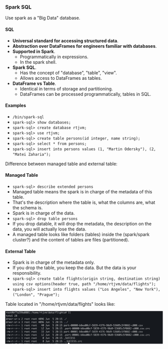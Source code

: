 ### Spark SQL

Use spark as a "Big Data" database.

#### SQL

- **Universal standard for accessing structured data**.
- **Abstraction over DataFrames for engineers familiar with databases**.
- **Supported in Spark**.
    - Programmatically in expressions.
    - In the spark shell.
- **Spark SQL**.
    - Has the concept of "database", "table", "view".
    - Allows access to DataFrames as tables.
- **DataFrame vs Table**.
    - Identical in terms of storage and partitioning.
    - DataFrames can be processed programmatically, tables in SQL.

#### Examples

- `/bin/spark-sql`
- `spark-sql> show databases;`
- `spark-sql> create database rtjvm;`
- `spark-sql> use rtjvm;`
- `spark-sql> create table persons(id integer, name string);`
- `spark-sql> select * from persons;`
- `spark-sql> insert into persons values (1, "Martin Odersky"), (2, "Matei Zaharia");`

Difference between managed table and external table:

#### Managed Table

- `spark-sql> describe extended persons`
- Managed table means the spark is in charge of the metadata of this table. 
- That's the description where the table is, what the columns are, what the schema is.
- Spark is in charge of the data.
- `spark-sql> drop table persons`
- If you drop datable, it will drop the metadata, the description on the data, you will actually lose the data.
- A managed table looks like folders (tables) inside the (spark/spark cluster?) and the content of tables are files (partitioned).


#### External Table
- Spark is in charge of the metadata only.
- If you drop the table, you keep the data. But the data is your responsibility.
- `spark-sql> create table flights(origin string, destination string) using csv options(header true, path "/home/rtjvm/data/flights");`
- `spark-sql> insert into flights values ("Los Angeles", "New York"), ("London", "Prague");`

Table located in "/home/rtjvm/data/flights" looks like:

![external-table-spark-sql.png](external-table-spark-sql.png)